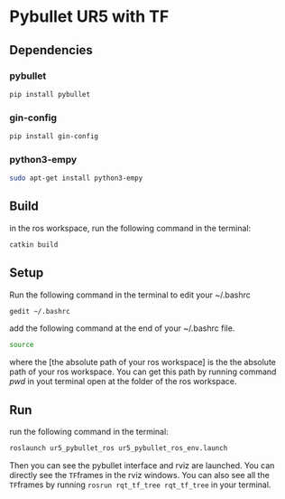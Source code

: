 # Pybullet UR5 with TF
## Dependencies
### pybullet
```sh
pip install pybullet
```
### gin-config
```sh
pip install gin-config
```
### python3-empy
```sh
sudo apt-get install python3-empy
```
## Build
 in the ros workspace, run the following command in the terminal:
 ```sh
catkin build
 ```

## Setup
 Run the following command in the terminal to edit your ~/.bashrc
``` sh
gedit ~/.bashrc
```
add the following command at the end of your ~/.bashrc file.
``` sh  [the absolute path of your ros workspace]/devel/setup.bash
source 
```
where the [the absolute path of your ros workspace] is the the absolute path of your ros workspace. You can get this path by running command *pwd* in yout terminal open at the folder of the ros workspace.
## Run
run the following command in the terminal:
```sh
roslaunch ur5_pybullet_ros ur5_pybullet_ros_env.launch 

```
Then you can see the pybullet interface and rviz are launched. You can directly see the `TF`frames in the rviz windows. You can also see all the `TF`frames by running `rosrun rqt_tf_tree rqt_tf_tree` in your terminal.
